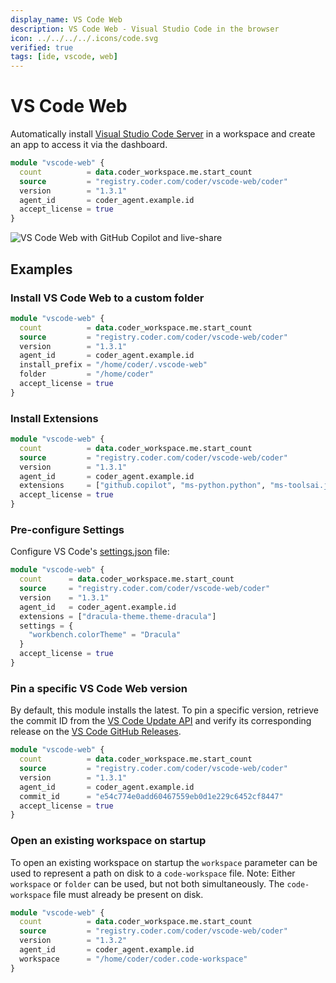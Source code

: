 ```yaml
---
display_name: VS Code Web
description: VS Code Web - Visual Studio Code in the browser
icon: ../../../../.icons/code.svg
verified: true
tags: [ide, vscode, web]
---
```


# VS Code Web

Automatically install [Visual Studio Code Server](https://code.visualstudio.com/docs/remote/vscode-server) in a workspace and create an app to access it via the dashboard.

```tf
module "vscode-web" {
  count          = data.coder_workspace.me.start_count
  source         = "registry.coder.com/coder/vscode-web/coder"
  version        = "1.3.1"
  agent_id       = coder_agent.example.id
  accept_license = true
}
```

![VS Code Web with GitHub Copilot and live-share](../../.images/vscode-web.gif)

## Examples

### Install VS Code Web to a custom folder

```tf
module "vscode-web" {
  count          = data.coder_workspace.me.start_count
  source         = "registry.coder.com/coder/vscode-web/coder"
  version        = "1.3.1"
  agent_id       = coder_agent.example.id
  install_prefix = "/home/coder/.vscode-web"
  folder         = "/home/coder"
  accept_license = true
}
```

### Install Extensions

```tf
module "vscode-web" {
  count          = data.coder_workspace.me.start_count
  source         = "registry.coder.com/coder/vscode-web/coder"
  version        = "1.3.1"
  agent_id       = coder_agent.example.id
  extensions     = ["github.copilot", "ms-python.python", "ms-toolsai.jupyter"]
  accept_license = true
}
```

### Pre-configure Settings

Configure VS Code's [settings.json](https://code.visualstudio.com/docs/getstarted/settings#_settings-json-file) file:

```tf
module "vscode-web" {
  count      = data.coder_workspace.me.start_count
  source     = "registry.coder.com/coder/vscode-web/coder"
  version    = "1.3.1"
  agent_id   = coder_agent.example.id
  extensions = ["dracula-theme.theme-dracula"]
  settings = {
    "workbench.colorTheme" = "Dracula"
  }
  accept_license = true
}
```

### Pin a specific VS Code Web version

By default, this module installs the latest. To pin a specific version, retrieve the commit ID from the [VS Code Update API](https://update.code.visualstudio.com/api/commits/stable/server-linux-x64-web) and verify its corresponding release on the [VS Code GitHub Releases](https://github.com/microsoft/vscode/releases).

```tf
module "vscode-web" {
  count          = data.coder_workspace.me.start_count
  source         = "registry.coder.com/coder/vscode-web/coder"
  version        = "1.3.1"
  agent_id       = coder_agent.example.id
  commit_id      = "e54c774e0add60467559eb0d1e229c6452cf8447"
  accept_license = true
}
```

### Open an existing workspace on startup

To open an existing workspace on startup the `workspace` parameter can be used to represent a path on disk to a `code-workspace` file. 
Note: Either `workspace` or `folder` can be used, but not both simultaneously. The `code-workspace` file must already be present on disk. 

```tf
module "vscode-web" {
  count          = data.coder_workspace.me.start_count
  source         = "registry.coder.com/coder/vscode-web/coder"
  version        = "1.3.2"
  agent_id       = coder_agent.example.id
  workspace      = "/home/coder/coder.code-workspace"
}
```